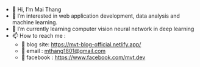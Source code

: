 - 👋 Hi, I’m Mai Thang
- 👀 I’m interested in web application development, data analysis and machine learning. 
- 🌱 I’m currently learning computer vision neural network in deep learning 
- 📫 How to reach me : 
  + 📝 blog site: https://mvt-blog-official.netlify.app/
  + 📝 email : mthang1801@gmail.com
  + 📝 facebook : https://www.facebook.com/mvt.dev

<!---
mthang1801/mthang1801 is a ✨ special ✨ repository because its `README.md` (this file) appears on your GitHub profile.
You can click the Preview link to take a look at your changes.
--->
